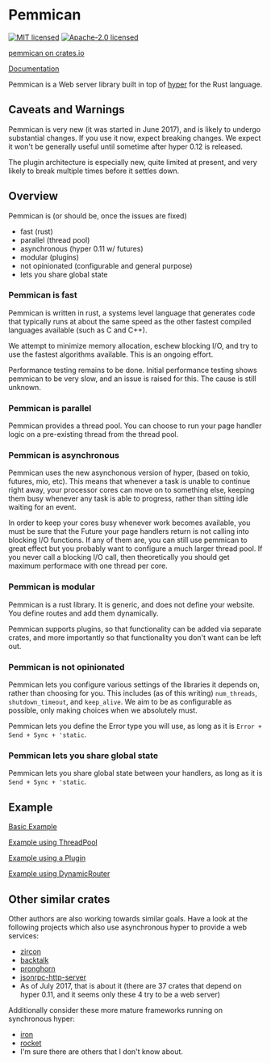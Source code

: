 # Pemmican

[![MIT licensed](https://img.shields.io/badge/license-MIT-blue.svg)](./LICENSE-MIT)
[![Apache-2.0 licensed](https://img.shields.io/badge/license-APACHE2-blue.svg)](./LICENSE-APACHE)

[pemmican on crates.io](https://crates.io/crates/pemmican)

[Documentation](https://docs.rs/pemmican)

Pemmican is a Web server library built in top of [hyper](https://hyper.rs) for
the Rust language.

## Caveats and Warnings

Pemmican is very new (it was started in June 2017), and is likely to undergo substantial
changes. If you use it now, expect breaking changes. We expect it won't be generally useful
until sometime after hyper 0.12 is released.

The plugin architecture is especially new, quite limited at present, and very likely to break
multiple times before it settles down.

## Overview

Pemmican is (or should be, once the issues are fixed)
* fast (rust)
* parallel (thread pool)
* asynchronous (hyper 0.11 w/ futures)
* modular (plugins)
* not opinionated (configurable and general purpose)
* lets you share global state

### Pemmican is fast

Pemmican is written in rust, a systems level language that generates code that typically
runs at about the same speed as the other fastest compiled languages available (such as C
and C++).

We attempt to minimize memory allocation, eschew blocking I/O, and try to use the fastest
algorithms available.  This is an ongoing effort.

Performance testing remains to be done.  Initial performance testing shows pemmican to be
very slow, and an issue is raised for this.  The cause is still unknown.

### Pemmican is parallel

Pemmican provides a thread pool. You can choose to run your page handler logic on a
pre-existing thread from the thread pool.

### Pemmican is asynchronous

Pemmican uses the new asynchonous version of hyper, (based on tokio, futures,
mio, etc). This means that whenever a task is unable to continue right away,
your processor cores can move on to something else, keeping them busy whenever
any task is able to progress, rather than sitting idle waiting for an event.

In order to keep your cores busy whenever work becomes available, you must
be sure that the Future your page handlers return is not calling into blocking I/O
functions.  If any of them are, you can still use pemmican to great effect but
you probably want to configure a much larger thread pool.  If you never call
a blocking I/O call, then theoretically you should get maximum performace with
one thread per core.

### Pemmican is modular

Pemmican is a rust library. It is generic, and does not define your website.
You define routes and add them dynamically.

Pemmican supports plugins, so that functionality can be added via separate crates,
and more importantly so that functionality you don't want can be left out.

### Pemmican is not opinionated

Pemmican lets you configure various settings of the libraries it depends on,
rather than choosing for you. This includes (as of this writing) `num_threads`,
`shutdown_timeout`, and `keep_alive`.  We aim to be as configurable as possible,
only making choices when we absolutely must.

Pemmican lets you define the Error type you will use, as long as it is
`Error + Send + Sync + 'static`.

### Pemmican lets you share global state

Pemmican lets you share global state between your handlers, as long as it is
`Send + Sync + 'static`.

## Example

[Basic Example](tests/basic.rs)

[Example using ThreadPool](tests/slow.rs)

[Example using a Plugin](tests/plugin.rs)

[Example using DynamicRouter](tests/dynamic.rs)

## Other similar crates

Other authors are also working towards similar goals.  Have a look at the
following projects which also use asynchronous hyper to provide a web
services:

* [zircon](https://crates.io/crates/zicron)
* [backtalk](https://crates.io/crates/backtalk)
* [pronghorn](https://crates.io/crates/pronghorn)
* [jsonrpc-http-server](https://crates.io/crates/jsonrpc-http-server)
* As of July 2017, that is about it (there are 37 crates that depend on hyper 0.11,
  and it seems only these 4 try to be a web server)

Additionally consider these more mature frameworks running on synchronous
hyper:

* [iron](https://crates.io/crates/iron)
* [rocket](https://crates.io/crates/rocket)
* I'm sure there are others that I don't know about.
